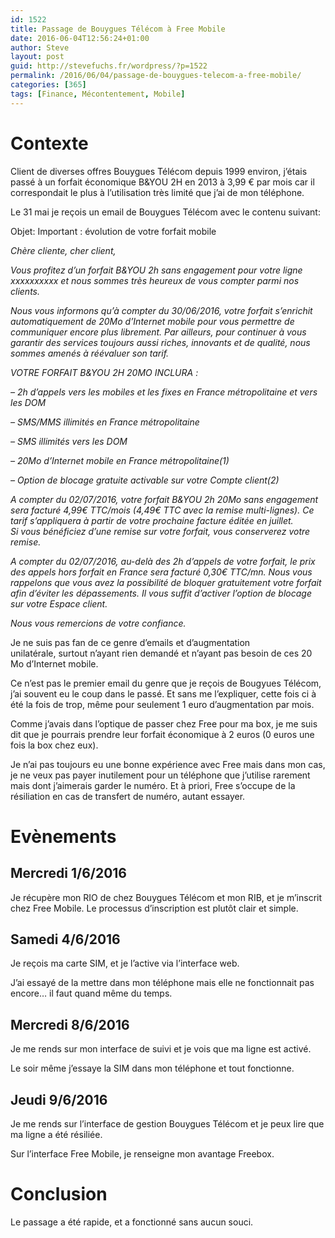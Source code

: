 ```yaml
---
id: 1522
title: Passage de Bouygues Télécom à Free Mobile
date: 2016-06-04T12:56:24+01:00
author: Steve
layout: post
guid: http://stevefuchs.fr/wordpress/?p=1522
permalink: /2016/06/04/passage-de-bouygues-telecom-a-free-mobile/
categories: [365]
tags: [Finance, Mécontentement, Mobile]
---
```

# Contexte

Client de diverses offres Bouygues Télécom depuis 1999 environ, j&rsquo;étais passé à un forfait économique B&YOU 2H en 2013 à 3,99 € par mois car il correspondait le plus à l&rsquo;utilisation très limité que j&rsquo;ai de mon téléphone.

Le 31 mai je reçois un email de Bouygues Télécom avec le contenu suivant:

Objet: Important : évolution de votre forfait mobile

_Chère cliente, cher client,_

_Vous profitez d&rsquo;un forfait B&YOU 2h sans engagement pour votre ligne xxxxxxxxxx et nous sommes très heureux de vous compter parmi nos clients._

_Nous vous informons qu&rsquo;à compter du 30/06/2016, votre forfait s&rsquo;enrichit automatiquement de 20Mo d&rsquo;Internet mobile pour vous permettre de communiquer encore plus librement. Par ailleurs, pour continuer à vous garantir des services toujours aussi riches, innovants et de qualité, nous sommes amenés à réévaluer son tarif._

_VOTRE FORFAIT B&YOU 2H 20MO INCLURA :_

_&#8211; 2h d&rsquo;appels vers les mobiles et les fixes en France métropolitaine et vers les DOM_

_&#8211; SMS/MMS illimités en France métropolitaine_

_&#8211; SMS illimités vers les DOM_

_&#8211; 20Mo d&rsquo;Internet mobile en France métropolitaine(1)_

_&#8211; Option de blocage gratuite activable sur votre Compte client(2)_

_A compter du 02/07/2016, votre forfait B&YOU 2h 20Mo sans engagement sera facturé 4,99€ TTC/mois (4,49€ TTC avec la remise multi-lignes). Ce tarif s&rsquo;appliquera à partir de votre prochaine facture éditée en juillet._  
 _Si vous bénéficiez d&rsquo;une remise sur votre forfait, vous conserverez votre remise._

_A compter du 02/07/2016, au-delà des 2h d&rsquo;appels de votre forfait, le prix des appels hors forfait en France sera facturé 0,30€ TTC/mn. Nous vous rappelons que vous avez la possibilité de bloquer gratuitement votre forfait afin d&rsquo;éviter les dépassements. Il vous suffit d&rsquo;activer l&rsquo;option de blocage sur votre Espace client._

_Nous vous remercions de votre confiance._

Je ne suis pas fan de ce genre d&#8217;emails et d&rsquo;augmentation unilatérale, surtout n&rsquo;ayant rien demandé et n&rsquo;ayant pas besoin de ces 20 Mo d&rsquo;Internet mobile.

Ce n&rsquo;est pas le premier email du genre que je reçois de Bougyues Télécom, j&rsquo;ai souvent eu le coup dans le passé. Et sans me l&rsquo;expliquer, cette fois ci à été la fois de trop, même pour seulement 1 euro d&rsquo;augmentation par mois.

Comme j&rsquo;avais dans l&rsquo;optique de passer chez Free pour ma box, je me suis dit que je pourrais prendre leur forfait économique à 2 euros (0 euros une fois la box chez eux).

Je n&rsquo;ai pas toujours eu une bonne expérience avec Free mais dans mon cas, je ne veux pas payer inutilement pour un téléphone que j&rsquo;utilise rarement mais dont j&rsquo;aimerais garder le numéro. Et à priori, Free s&rsquo;occupe de la résiliation en cas de transfert de numéro, autant essayer.

# Evènements

## **Mercredi 1/6/2016**

Je récupère mon RIO de chez Bouygues Télécom et mon RIB, et je m&rsquo;inscrit chez Free Mobile. Le processus d&rsquo;inscription est plutôt clair et simple.

## **Samedi 4/6/2016**

Je reçois ma carte SIM, et je l&rsquo;active via l&rsquo;interface web.

J&rsquo;ai essayé de la mettre dans mon téléphone mais elle ne fonctionnait pas encore&#8230; il faut quand même du temps.

## **Mercredi 8/6/2016**

Je me rends sur mon interface de suivi et je vois que ma ligne est activé.

Le soir même j&rsquo;essaye la SIM dans mon téléphone et tout fonctionne.

## **Jeudi 9/6/2016**

Je me rends sur l&rsquo;interface de gestion Bouygues Télécom et je peux lire que ma ligne a été résiliée.

Sur l&rsquo;interface Free Mobile, je renseigne mon avantage Freebox.

# **Conclusion**

Le passage a été rapide, et a fonctionné sans aucun souci.